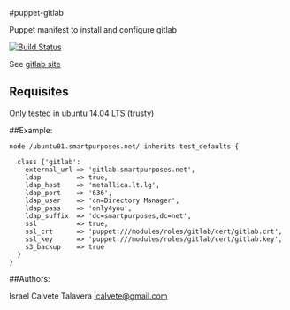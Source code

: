 #puppet-gitlab

Puppet manifest to install and configure gitlab

[![Build Status](https://secure.travis-ci.org/icalvete/puppet-gitlab.png)](http://travis-ci.org/icalvete/puppet-gitlab)

See [gitlab site](https://about.gitlab.com/)


## Requisites

Only tested in ubuntu 14.04 LTS (trusty)

##Example:

```puppet
node /ubuntu01.smartpurposes.net/ inherits test_defaults {
  
  class {'gitlab':
    external_url => 'gitlab.smartpurposes.net',
    ldap         => true,
    ldap_host    => 'metallica.lt.lg',
    ldap_port    => '636',
    ldap_user    => 'cn=Directory Manager',
    ldap_pass    => 'only4you',
    ldap_suffix  => 'dc=smartpurposes,dc=net',
    ssl          => true,
    ssl_crt      => 'puppet:///modules/roles/gitlab/cert/gitlab.crt',
    ssl_key      => 'puppet:///modules/roles/gitlab/cert/gitlab.key',
    s3_backup    => true
  }
}
```

##Authors:

Israel Calvete Talavera <icalvete@gmail.com>
